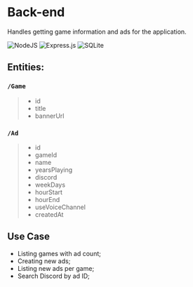 # Back-end

Handles getting game information and ads for the application.

![NodeJS](https://img.shields.io/badge/node.js-6DA55F?style=for-the-badge&logo=node.js&logoColor=white)
![Express.js](https://img.shields.io/badge/express.js-%23404d59.svg?style=for-the-badge&logo=express&logoColor=%2361DAFB)
![SQLite](https://img.shields.io/badge/sqlite-%2307405e.svg?style=for-the-badge&logo=sqlite&logoColor=white)


## Entities:

### ```/Game```

>- id<br>
>- title<br>
>- bannerUrl<br>

### ```/Ad```

>- id<br>
>- gameId<br>
>- name<br>
>- yearsPlaying<br>
>- discord<br>
>- weekDays<br>
>- hourStart<br>
>- hourEnd<br>
>- useVoiceChannel<br>
>- createdAt<br>

## Use Case

- Listing games with ad count;
- Creating new ads;
- Listing new ads per game;
- Search Discord by ad ID;
